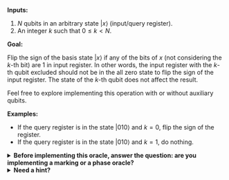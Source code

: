 **Inputs:**

  1. $N$ qubits in an arbitrary state $|x\rangle$ (input/query register).
  2. An integer $k$ such that $0 \leq k < N$.

**Goal:**

Flip the sign of the basis state $|x\rangle$ if any of the bits of $x$ (not considering the $k$-th bit) are $1$ in input register. In other words, the input register with the $k$-th qubit excluded should not be in the all zero state to flip the sign of the input register. The state of the $k$-th qubit does not affect the result.

Feel free to explore implementing this operation with or without auxiliary qubits.

**Examples:**

* If the query register is in the state $|010\rangle$ and $k=0$, flip the sign of the register.
* If the query register is in the state $|010\rangle$ and $k=1$, do nothing.

<details>
  <summary><b>Before implementing this oracle, answer the question: are you implementing a marking or a phase oracle?</b></summary>
    This is a phase oracle, because we are changing the phase of the input state $|x\rangle$ based on the value of the function $f(x)$.
</details>

<details>
  <summary><b>Need a hint?</b></summary>
  You can use the previously implemented oracles if needed by copying the code.
  <br/>
  You can use <a href="https://docs.microsoft.com/en-us/azure/quantum/user-guide/language/expressions/itemaccessexpressions" target="_blank">array slicing</a> to get parts of the array before and after the $k$-th element.
</details>
